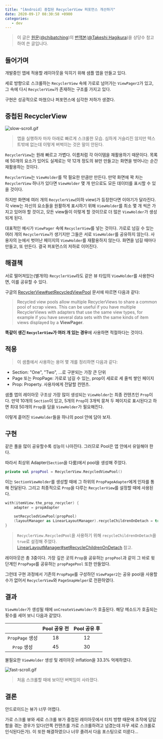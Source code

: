 ```yaml
---
title: "[Android] 중첩된 RecyclerView 퍼포먼스 개선하기"
date: 2020-09-17 08:30:58 +0900
categories:
   - dev
---
```


> 이 글은 [원문](https://qiita.com/chibatching/items/19ec43c62db2e38ce673)([@chibatching](https://twitter.com/chibatching))의 [번역본](https://medium.com/@thagikura/reduce-the-number-of-inflation-of-viewholders-drastically-by-sharing-a-viewpool-across-multiple-249d5fc6d28)([@Takeshi Hagikura](https://medium.com/@thagikura))을 상당수 참고하여 쓴 글입니다.

## 들어가며

개발중인 앱에 적용할 레이아웃을 익히기 위해 샘플 앱을 만들고 있다.

세로 방향으로 스크롤하는 `RecyclerView` 속에 가로로 넘어가는 `ViewPager2`가 있고, 그 속에 다시 `RecyclerView`가 존재하는 구조를 가지고 있다.

구현은 성공적으로 마쳤으나 퍼포먼스에 심각한 저하가 생겼다.

## 중첩된 RecyclerView

![slow-scroll.gif](/assets/images/slow-scroll.gif)

> 앱을 실행하자 마자 아래로 빠르게 스크롤한 모습. 심하게 거슬리진 않지만 텍스트밖에 없는데 이렇게 버벅이는 것은 말이 안된다.

`RecyclerView`는 원래 빠르고 가볍다. 이름처럼 각 아이템을 재활용하기 때문이다. 목록에 50개의 요소가 있어도 실제로는 약 12개 정도의 뷰만 만들고는 화면을 벗어나는 순간 재활용하는 것이다.

`RecyclerView`는 `ViewHolder`를 딱 필요한 만큼만 만든다. 만약 화면에 꽉 차는 `RecyclerView` 하나가 있다면 `ViewHolder` 몇 개 만으로도 모든 데이터를 표시할 수 있을 것이다.

하지만 화면에 여러 개의 `RecyclerView`(이하 view)가 등장한다면 이야기가 달라진다. 각 view는 자신의 요소들을 원활하게 표시하기 위해 `ViewHolder`를 최소 몇 개 씩은 가지고 있어야 할 것이고, 모든 view들이 이렇게 할 것이므로 더 많은 `ViewHolder`가 생성되게 된다.

대표적인 예시가 `ViewPager` 속에 `RecyclerView`를 넣는 것이다. 가로로 넘길 수 있는 여러 개의 `RecyclerView`가 생기지만 그들은 서로 `ViewHolder`를 공유하지 않는다. 사용자의 눈에서 벗어난 페이지의 `ViewHolder`를 재활용하지 않는다. 화면을 넘길 때마다 만들고, 또 만든다. 결국 퍼포먼스의 저하로 이어진다.

## 해결책

서로 떨어져있는(별개의) `RecyclerView`라도 같은 뷰 타입의 `ViewHolder`를 사용한다면, 이를 공유할 수 있다.

구글의 [RecyclerView#setRecycledViewPool](https://developer.android.com/reference/android/support/v7/widget/RecyclerView.html#setRecycledViewPool(android.support.v7.widget.RecyclerView.RecycledViewPool)) 문서에 따르면 다음과 같다:

> Recycled view pools allow multiple RecyclerViews to share a common pool of scrap views. This can be useful if you have multiple RecyclerViews with adapters that use the same view types, for example if you have several data sets with the same kinds of item views displayed by a **ViewPager**.

**똑같이 생긴 `RecyclerView`가 여러 개 있는 경우**에 사용하면 적절하다는 것이다.

## 적용

> 이 샘플에서 사용하는 용어 몇 개를 정리하면 다음과 같다:
- Section: "One", "Two", ...로 구분되는 가장 큰 단위
- Page 또는 PropPage: 가로로 넘길 수 있는, prop이 세로로 세 줄씩 쌓인 페이지
- Prop: Property. 사용자에게 전달할 컨텐츠.

샘플 앱의 레이아웃 구조상 가장 많이 생성되는 `ViewHolder`는 최종 컨텐츠인 `Prop`이다. 만약 10개의 `Section`이 있고, 5개의 `Prop`이 3개씩 뭉쳐 두 페이지로 표시된다고 하면 최대 50개의 `Prop`을 담을 `ViewHolder`가 필요해진다.

이렇게 흩어진 `ViewHolder`들을 하나의 pool 안에 담아 보자.

## 구현

같은 풀을 많이 공유할수록 성능이 나아진다. 그러므로 Pool은 앱 안에서 유일해야 한다.

따라서 최상위 Adapter(`Section`을 다룸)에서 pool을 생성해 주었다.

~~~kotlin
private val propPool = RecyclerView.RecycledViewPool()
~~~

이는 `SectionViewHolder`를 생성할 때에 그 하위의 `PropPageAdapter`에게 인자를 통해 전달된다. 그리고 최종적으로 `Prop`을 다루는 `RecyclerView`를 설정할 때에 사용된다.

~~~kotlin
with(itemView.the_prop_recycler) {
    adapter = propAdapter

    setRecycledViewPool(propPool)
    (layoutManager as LinearLayoutManager).recycleChildrenOnDetach = true
}
~~~

> `RecyclerView.RecycledPool`을 사용하기 위해 `recycleChildrenOnDetach`을 `true`로 설정해 주었다. [LinearLayoutManager#setRecycleChildrenOnDetach](https://developer.android.com/reference/android/support/v7/widget/LinearLayoutManager.html#setRecycleChildrenOnDetach(boolean)) 참고.

레이아웃은 총 3중이다. 가장 깊은 곳의 `Prop`을 공유하는 `propPool`과 같이 그 바로 윗단계인 `PropPage`를 공유하는 `propPagePool` 또한 만들었다.

그런데 구현 과정에서 기존의 `PropPage`를 구성하던 `ViewPager2`는 공유 pool을 사용할 수가 없어서 `RecyclerView`와 `PageSnapHelper`로 전환하였다.

## 결과

`ViewHolder`가 생성될 때에 `onCreateViewHolder`가 호출된다. 해당 메소드가 호출되는 횟수를 세어 보니 다음과 같았다.

||Pool 공유 전| Pool 공유 후|
|:-:|:-:|:-:|
|`PropPage` 생성|18|12|
|`Prop` 생성|45|30|

불필요한 `ViewHolder` 생성 및 레이아웃 inflation을 33.3% 억제하였다.

![fast-scroll.gif](/assets/images/fast-scroll.gif)

> 처음 스크롤할 때에 보이던 버벅임이 사라졌다.

## 결론

안드로이드는 뷰가 너무 어렵다.

가로 스크롤 뷰와 세로 스크롤 뷰가 중첩된 레이아웃에서 터치 방향 때문에 조작에 답답함을 겪는 경우가 있다(안쪽 컨텐츠를 가로 스크롤하려고 넘겼는데 자꾸 세로 스크롤로 인식된다든가). 이 또한 해결하였으나 너무 졸려서 다음 포스팅으로 미룬다...
